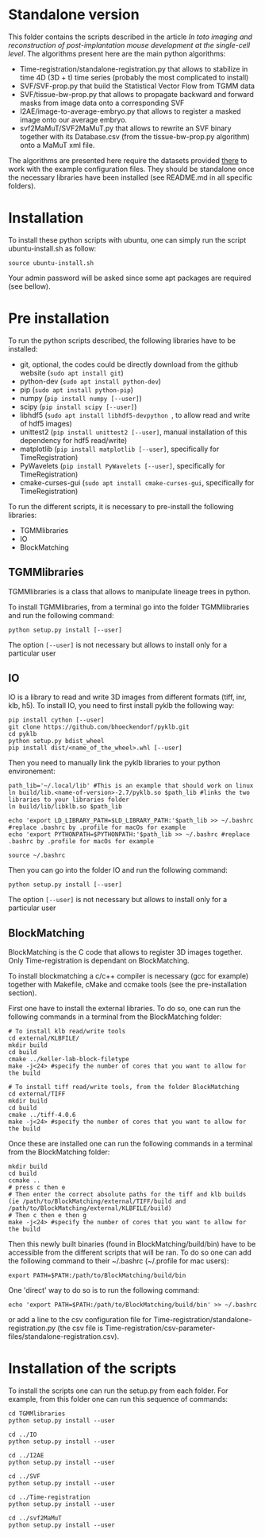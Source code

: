 # Standalone version

This folder contains the scripts described in the article *In toto imaging and reconstruction of post-implantation mouse development at the single-cell level*. The algorithms present here are the main python algorithms:
  - Time-registration/standalone-registration.py that allows to stabilize in time 4D (3D + t) time series (probably the most complicated to install)
  - SVF/SVF-prop.py that build the Statistical Vector Flow from TGMM data
  - SVF/tissue-bw-prop.py that allows to propagate backward and forward masks from image data onto a corresponding SVF
  - I2AE/image-to-average-embryo.py that allows to register a masked image onto our average embryo.
  - svf2MaMuT/SVF2MaMuT.py that allows to rewrite an SVF binary together with its Database.csv (from the tissue-bw-prop.py algorithm) onto a MaMuT xml file.

The algorithms are presented here require the datasets provided [there]() to work with the example configuration files. They should be standalone once the necessary libraries have been installed (see README.md in all specific folders).

# Installation
To install these python scripts with ubuntu, one can simply run the script ubuntu-install.sh as follow:
```shell
source ubuntu-install.sh
```
Your admin password will be asked since some apt packages are required (see bellow).

# Pre installation
To run the python scripts described, the following libraries have to be installed:
  - git, optional, the codes could be directly download from the github website (```sudo apt install git```)
  - python-dev (```sudo apt install python-dev```)
  - pip (```sudo apt install python-pip```)
  - numpy (```pip install numpy [--user]```)
  - scipy (```pip install scipy [--user]```)
  - libhdf5 (```sudo apt install libhdf5-devpython ```, to allow read and write of hdf5 images)
  - unittest2 (```pip install unittest2 [--user]```, manual installation of this dependency for hdf5 read/write)
  - matplotlib (```pip install matplotlib [--user]```, specifically for TimeRegistration)
  - PyWavelets (```pip install PyWavelets [--user]```, specifically for TimeRegistration)
  - cmake-curses-gui (```sudo apt install cmake-curses-gui```, specifically for TimeRegistration)

To run the different scripts, it is necessary to pre-install the following libraries:
  - TGMMlibraries
  - IO
  - BlockMatching

## TGMMlibraries
TGMMlibraries is a class that allows to manipulate lineage trees in python.

To install TGMMlibraries, from a terminal go into the folder TGMMlibraries and run the following command:
```shell
python setup.py install [--user]
```

The option ```[--user]``` is not necessary but allows to install only for a particular user

## IO
IO is a library to read and write 3D images from different formats (tiff, inr, klb, h5).
To install IO, you need to first install pyklb the following way:
```shell
pip install cython [--user]
git clone https://github.com/bhoeckendorf/pyklb.git
cd pyklb
python setup.py bdist_wheel
pip install dist/<name_of_the_wheel>.whl [--user]
```

Then you need to manually link the pyklb libraries to your python environement:
```shell
path_lib='~/.local/lib' #This is an example that should work on linux
ln build/lib.<name-of-version>-2.7/pyklb.so $path_lib #links the two libraries to your libraries folder
ln build/lib/libklb.so $path_lib

echo 'export LD_LIBRARY_PATH=$LD_LIBRARY_PATH:'$path_lib >> ~/.bashrc #replace .bashrc by .profile for macOs for example
echo 'export PYTHONPATH=$PYTHONPATH:'$path_lib >> ~/.bashrc #replace .bashrc by .profile for macOs for example

source ~/.bashrc
```

Then you can go into the folder IO and run the following command:
```shell
python setup.py install [--user]
```

The option ```[--user]``` is not necessary but allows to install only for a particular user

## BlockMatching
BlockMatching is the C code that allows to register 3D images together. Only Time-registration is dependant on BlockMatching.

To install blockmatching a c/c++ compiler is necessary (gcc for example) together with Makefile, cMake and ccmake tools (see the pre-installation section).

First one have to install the external libraries. To do so, one can run the following commands in a terminal from the BlockMatching folder:
```shell
# To install klb read/write tools
cd external/KLBFILE/
mkdir build
cd build
cmake ../keller-lab-block-filetype
make -j<24> #specify the number of cores that you want to allow for the build

# To install tiff read/write tools, from the folder BlockMatching
cd external/TIFF
mkdir build
cd build
cmake ../tiff-4.0.6
make -j<24> #specify the number of cores that you want to allow for the build
```

Once these are installed one can run the following commands in a terminal from the BlockMatching folder:
```shell
mkdir build
cd build
ccmake ..
# press c then e
# Then enter the correct absolute paths for the tiff and klb builds (ie /path/to/BlockMatching/external/TIFF/build and /path/to/BlockMatching/external/KLBFILE/build)
# Then c then e then g
make -j<24> #specify the number of cores that you want to allow for the build
```

Then this newly built binaries (found in BlockMatching/build/bin) have to be accessible from the different scripts that will be ran. To do so one can add the following command to their \~/.bashrc (\~/.profile for mac users):
```shell
export PATH=$PATH:/path/to/BlockMatching/build/bin
```

One 'direct' way to do so is to run the following command:
```shell
echo 'export PATH=$PATH:/path/to/BlockMatching/build/bin' >> ~/.bashrc
```

or add a line to the csv configuration file for Time-registration/standalone-registration.py (the csv file is Time-registration/csv-parameter-files/standalone-registration.csv).

# Installation of the scripts
To install the scripts one can run the setup.py from each folder. For example, from this folder one can run this sequence of commands:
```shell
cd TGMMlibraries
python setup.py install --user

cd ../IO
python setup.py install --user

cd ../I2AE
python setup.py install --user

cd ../SVF
python setup.py install --user

cd ../Time-registration
python setup.py install --user

cd ../svf2MaMuT
python setup.py install --user
```
